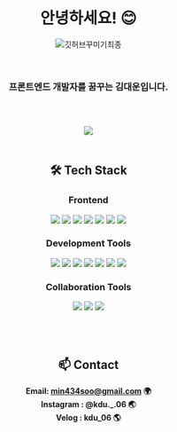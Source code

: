 <div align="center">


# 안녕하세요! 😊

![깃허브꾸미기최종](https://github.com/user-attachments/assets/25df19c4-7318-4464-a361-ae678bb93bd1)


<br/>
<h3>프론트엔드 개발자를 꿈꾸는 김대운입니다.<br /><br />

<br/>
<br/>
<img src="https://blog.kakaocdn.net/dn/lurC0/btsI1SevFTg/pBpZ7B9rKo4APwx36kSxLk/img.gif"/>
<br/>
<br/>


## 🛠 Tech Stack
### Frontend
<div align="center">
  <img src="https://img.shields.io/badge/HTML5-E34F26?style=flat-square&logo=HTML5&logoColor=white"/>
  <img src="https://img.shields.io/badge/CSS3-1572B6?style=flat-square&logo=CSS3&logoColor=white"/>
  <img src="https://img.shields.io/badge/JavaScript-F7DF1E?style=flat-square&logo=JavaScript&logoColor=black"/>
  <img src="https://img.shields.io/badge/React-61DAFB?style=flat-square&logo=React&logoColor=black"/>
  <img src="https://img.shields.io/badge/TypeScript-3178C6?style=flat-square&logo=TypeScript&logoColor=white"/>
  <img src="https://img.shields.io/badge/Linux-FCC624?style=flat-square&logo=linux&logoColor=black"/>
  <img src="https://img.shields.io/badge/Python-3776AB?style=flat-square&logo=Python&logoColor=white"/>
</div>

### Development Tools
<div align="center">
  <img src="https://img.shields.io/badge/VSCode-007ACC?style=flat-square&logo=Visual%20Studio%20Code&logoColor=white"/>
  <img src="https://img.shields.io/badge/Anaconda-44A833?style=flat-square&logo=Anaconda&logoColor=white"/>
  <img src="https://img.shields.io/badge/Google Colab-F9AB00?style=flat-square&logo=Google Colab&logoColor=white"/>
  <img src="https://img.shields.io/badge/ORACLE-F80000?style=flat-square&logo=oracle&logoColor=white"/>
  <img src="https://img.shields.io/badge/Ubuntu-E95420?style=flat-square&logo=Ubuntu&logoColor=white"/>
  <img src="https://img.shields.io/badge/Amazon AWS-232F3E?style=flat-square&logo=amazonaws&logoColor=white"/>
  <img src="https://img.shields.io/badge/Adobe Photoshop-31A8FF?style=flat-square&logo=Adobe Photoshop&logoColor=white"/>
</div>

### Collaboration Tools
<div align="center">
  <img src="https://img.shields.io/badge/GitHub-181717?style=flat-square&logo=GitHub&logoColor=white"/>
  <img src="https://img.shields.io/badge/Notion-000000?style=flat-square&logo=Notion&logoColor=white"/>
  <img src="https://img.shields.io/badge/Velog-20C997?style=flat-square&logo=velog&logoColor=white"/>
</div>
<br/>
<br/>
<br/>

## 📫 Contact
<b> Email: min434soo@gmail.com 🌍 <br/>
<b> Instagram : @kdu._.06 🌏 <br/>
<b> Velog : kdu_06 🌎
